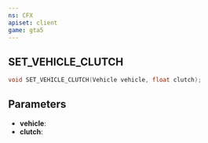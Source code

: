 ```yaml
---
ns: CFX
apiset: client
game: gta5
---
```

## SET_VEHICLE_CLUTCH

```c
void SET_VEHICLE_CLUTCH(Vehicle vehicle, float clutch);
```


## Parameters
* **vehicle**: 
* **clutch**: 

